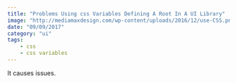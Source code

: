 ```yaml
---
title: "Problems Using css Variables Defining A Root In A UI Library"
image: "http://mediamaxdesign.com/wp-content/uploads/2016/12/use-CSS.png"
date: "09/09/2017"
category: "ui"
tags:
    - css
    - css variables
---
```


It causes issues.
